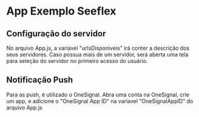 # App Exemplo Seeflex

## Configuração do servidor

No arquivo App.js, a variavel "urlsDisponiveis" irá conter a descrição dos seus servidores. Caso possua mais de um servidor, será aberta uma tela para seleção do servidor no primeiro acesso do usuário.

## Notificação Push

Para as push, é utilizado o OneSignal. Abra uma conta na OneSignal, crie um app, e adicione o "OneSignal App ID" na variavel "OneSignalAppID" do arquivo App.js
